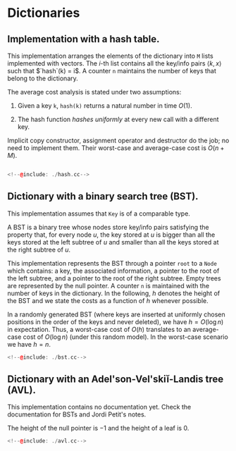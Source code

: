 # Dictionaries

## Implementation with a hash table.

This implementation arranges the elements of the dictionary into `M` lists
implemented with vectors. The $i$-th list contains all the key/info pairs
$\langle k,x\rangle$ such that $`hash`(k) = i$. A counter `n` maintains
the number of keys that belong to the dictionary.

The average cost analysis is stated under two assumptions:

1. Given a key `k`, `hash(k)` returns a natural number in time $O(1)$.

2. The hash function _hashes uniformly_ at every new call with
   a different key.

Implicit copy constructor, assignment operator and destructor do
the job; no need to implement them. Their worst-case and
average-case cost is $O(n + M)$.

```c++

<!--@include: ./hash.cc-->

```

## Dictionary with a binary search tree (BST).

This implementation assumes that `Key` is of a comparable type.

A BST is a binary tree whose nodes store key/info pairs satisfying
the property that, for every node $u$, the key stored at $u$ is
bigger than all the keys stored at the left subtree of $u$ and
smaller than all the keys stored at the right subtree of $u$.

This implementation represents the BST through a pointer
`root` to a `Node` which contains: a key, the
associated information, a pointer to the root of the left subtree,
and a pointer to the root of the right subtree. Empty trees are
represented by the null pointer. A counter `n` is
maintained with the number of keys in the dictionary.
In the following, $h$ denotes the height of the BST
and we state the costs as a function of $h$ whenever possible.

In a randomly generated BST (where keys are inserted at uniformly
chosen positions in the order of the keys and never deleted), we
have $h = O(\log n)$ in expectation. Thus, a worst-case cost
of $O(h)$ translates to an average-case cost of $O(\log
n)$ (under this random model). In the worst-case scenario we have
$h = n$.

```c++
<!--@include: ./bst.cc-->
```

## Dictionary with an Adel'son-Vel'skiĭ-Landis tree (AVL).

This implementation contains no documentation yet. Check the
documentation for BSTs and Jordi Petit's notes.

The height of the null pointer is $-1$ and the height of a leaf is
$0$.

```c++
<!--@include: ./avl.cc-->
```

<Autors autors="jpetit"/>
